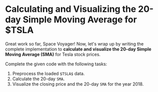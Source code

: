 # Calculating and Visualizing the 20-day Simple Moving Average for $TSLA

Great work so far, Space Voyager! Now, let's wrap up by writing the complete implementation to **calculate and visualize the 20-day Simple Moving Average (SMA)** for Tesla stock prices.

Complete the given code with the following tasks:

1. Preprocess the loaded `$TSLA$` data.
2. Calculate the 20-day `SMA`.
3. Visualize the closing price and the 20-day `SMA` for the year 2018.